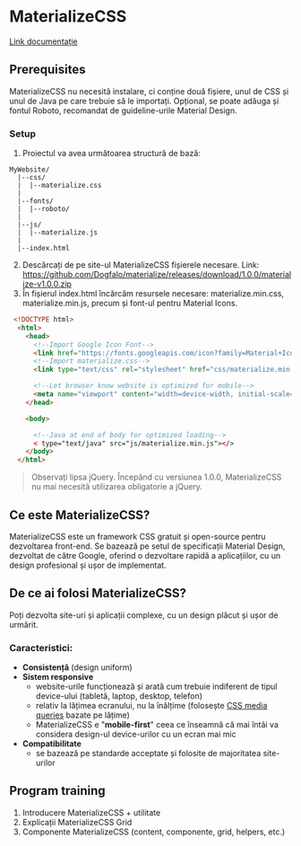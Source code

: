 # MaterializeCSS
[Link documentație](https://materializecss.com)
## Prerequisites
MaterializeCSS nu necesită instalare, ci conține două fișiere, unul de CSS și unul de Java pe care trebuie să le importați. Opțional, se poate adăuga și fontul Roboto, recomandat de guideline-urile Material Design.


### Setup
1. Proiectul va avea următoarea structură de bază:
```
MyWebsite/
  |--css/
  |  |--materialize.css
  |
  |--fonts/
  |  |--roboto/
  |
  |--js/
  |  |--materialize.js
  |
  |--index.html
```

2. Descărcați de pe site-ul MaterializeCSS fișierele necesare. Link: https://github.com/Dogfalo/materialize/releases/download/1.0.0/materialize-v1.0.0.zip
3. În fișierul index.html încărcăm resursele necesare: materialize.min.css, materialize.min.js, precum și font-ul pentru Material Icons.
```html
 <!DOCTYPE html>
  <html>
    <head>
      <!--Import Google Icon Font-->
      <link href="https://fonts.googleapis.com/icon?family=Material+Icons" rel="stylesheet">
      <!--Import materialize.css-->
      <link type="text/css" rel="stylesheet" href="css/materialize.min.css"  media="screen,projection"/>

      <!--Let browser know website is optimized for mobile-->
      <meta name="viewport" content="width=device-width, initial-scale=1.0"/>
    </head>

    <body>

      <!--Java at end of body for optimized loading-->
      < type="text/java" src="js/materialize.min.js"></>
    </body>
  </html>
```
>Observați lipsa jQuery. Începând cu versiunea 1.0.0, MaterializeCSS nu mai necesită utilizarea obligatorie a jQuery.

## Ce este MaterializeCSS?
MaterializeCSS este un framework CSS gratuit și open-source pentru dezvoltarea front-end. Se bazează pe setul de specificații Material Design, dezvoltat de către Google, oferind o dezvoltare rapidă a aplicațiilor, cu un design profesional și ușor de implementat.

## De ce ai folosi MaterializeCSS?
Poți dezvolta site-uri și aplicații complexe, cu un design plăcut și ușor de urmărit.

### Caracteristici:
- **Consistență** (design uniform)
- **Sistem responsive**
  - website-urile funcționează și arată cum trebuie indiferent de tipul device-ului (tabletă, laptop, desktop, telefon)
  - relativ la lățimea ecranului, nu la înălțime (folosește [CSS media queries](https://www.w3schools.com/css/css_rwd_mediaqueries.asp) bazate pe lățime)
  - MaterializeCSS e "**mobile-first**" ceea ce înseamnă că mai întâi va considera design-ul device-urilor cu un ecran mai mic
- **Compatibilitate**
  - se bazează pe standarde acceptate și folosite de majoritatea site-urilor

## Program training
1. Introducere MaterializeCSS + utilitate 
2. Explicații MaterializeCSS Grid
3. Componente MaterializeCSS (content, componente, grid, helpers, etc.)

